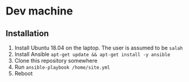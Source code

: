 # Dev machine

## Installation
1. Install Ubuntu 18.04 on the laptop. The user is assumed to be `salah`
2. Install Ansible `apt-get update && apt-get install -y ansible`
3. Clone this repository somewhere
5. Run `ansible-playbook /home/site.yml`
6. Reboot

